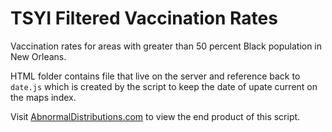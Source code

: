 # TSYI Filtered Vaccination Rates
Vaccination rates for areas with greater than 50 percent Black population in New Orleans.

HTML folder contains file that live on the server and reference back to <code>date.js</code> which is created by the script to keep the date of upate current on the maps index.

Visit <a href="https://abnormaldistributions.com/tsyi/vac_rates/map_index.html">AbnormalDistributions.com</a> to view the end product of this script.
